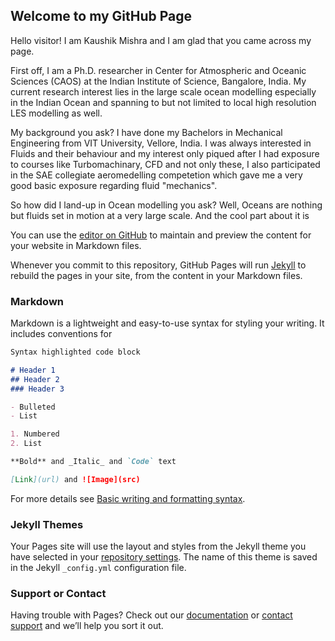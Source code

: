 ## Welcome to my GitHub Page

Hello visitor! I am Kaushik Mishra and I am glad that you came across my page.

First off, I am a Ph.D. researcher in Center for Atmospheric and Oceanic Sciences (CAOS) at the Indian Institute of Science, Bangalore, India. My current research interest lies in the large scale ocean modelling especially in the Indian Ocean and spanning to but not limited to local high resolution LES modelling as well. 

My background you ask? I have done my Bachelors in Mechanical Engineering from VIT University, Vellore, India. I was always interested in Fluids and their behaviour and my interest only piqued after I had exposure to courses like Turbomachinary, CFD and not only these, I also participated in the SAE collegiate aeromedelling competetion which gave me a very good basic exposure regarding fluid "mechanics". 

So how did I land-up in Ocean modelling you ask?
Well, Oceans are nothing but fluids set in motion at a very large scale. And the cool part about it is 

You can use the [editor on GitHub](https://github.com/caskaus/caskaus.github.io/edit/main/README.md) to maintain and preview the content for your website in Markdown files.

Whenever you commit to this repository, GitHub Pages will run [Jekyll](https://jekyllrb.com/) to rebuild the pages in your site, from the content in your Markdown files.

### Markdown

Markdown is a lightweight and easy-to-use syntax for styling your writing. It includes conventions for

```markdown
Syntax highlighted code block

# Header 1
## Header 2
### Header 3

- Bulleted
- List

1. Numbered
2. List

**Bold** and _Italic_ and `Code` text

[Link](url) and ![Image](src)
```

For more details see [Basic writing and formatting syntax](https://docs.github.com/en/github/writing-on-github/getting-started-with-writing-and-formatting-on-github/basic-writing-and-formatting-syntax).

### Jekyll Themes

Your Pages site will use the layout and styles from the Jekyll theme you have selected in your [repository settings](https://github.com/caskaus/caskaus.github.io/settings/pages). The name of this theme is saved in the Jekyll `_config.yml` configuration file.

### Support or Contact

Having trouble with Pages? Check out our [documentation](https://docs.github.com/categories/github-pages-basics/) or [contact support](https://support.github.com/contact) and we’ll help you sort it out.

